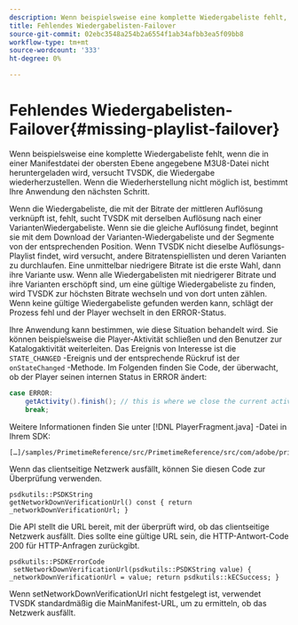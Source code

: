 ```yaml
---
description: Wenn beispielsweise eine komplette Wiedergabeliste fehlt, wenn die in einer Manifestdatei der obersten Ebene angegebene M3U8-Datei nicht heruntergeladen wird, versucht TVSDK, die Wiedergabe wiederherzustellen. Wenn die Wiederherstellung nicht möglich ist, bestimmt Ihre Anwendung den nächsten Schritt.
title: Fehlendes Wiedergabelisten-Failover
source-git-commit: 02ebc3548a254b2a6554f1ab34afbb3ea5f09bb8
workflow-type: tm+mt
source-wordcount: '333'
ht-degree: 0%

---
```


# Fehlendes Wiedergabelisten-Failover{#missing-playlist-failover}

Wenn beispielsweise eine komplette Wiedergabeliste fehlt, wenn die in einer Manifestdatei der obersten Ebene angegebene M3U8-Datei nicht heruntergeladen wird, versucht TVSDK, die Wiedergabe wiederherzustellen. Wenn die Wiederherstellung nicht möglich ist, bestimmt Ihre Anwendung den nächsten Schritt.

Wenn die Wiedergabeliste, die mit der Bitrate der mittleren Auflösung verknüpft ist, fehlt, sucht TVSDK mit derselben Auflösung nach einer VariantenWiedergabeliste. Wenn sie die gleiche Auflösung findet, beginnt sie mit dem Download der Varianten-Wiedergabeliste und der Segmente von der entsprechenden Position. Wenn TVSDK nicht dieselbe Auflösungs-Playlist findet, wird versucht, andere Bitratenspiellisten und deren Varianten zu durchlaufen. Eine unmittelbar niedrigere Bitrate ist die erste Wahl, dann ihre Variante usw. Wenn alle Wiedergabelisten mit niedrigerer Bitrate und ihre Varianten erschöpft sind, um eine gültige Wiedergabeliste zu finden, wird TVSDK zur höchsten Bitrate wechseln und von dort unten zählen. Wenn keine gültige Wiedergabeliste gefunden werden kann, schlägt der Prozess fehl und der Player wechselt in den ERROR-Status.

Ihre Anwendung kann bestimmen, wie diese Situation behandelt wird. Sie können beispielsweise die Player-Aktivität schließen und den Benutzer zur Katalogaktivität weiterleiten. Das Ereignis von Interesse ist die `STATE_CHANGED` -Ereignis und der entsprechende Rückruf ist der `onStateChanged` -Methode. Im Folgenden finden Sie Code, der überwacht, ob der Player seinen internen Status in ERROR ändert:

```java
case ERROR: 
    getActivity().finish(); // this is where we close the current activity (the Player activity) 
    break;
```

Weitere Informationen finden Sie unter [!DNL PlayerFragment.java] -Datei in Ihrem SDK:

```
[…]/samples/PrimetimeReference/src/PrimetimeReference/src/com/adobe/primetime/reference/ui/player/
```

Wenn das clientseitige Netzwerk ausfällt, können Sie diesen Code zur Überprüfung verwenden.

```
psdkutils::PSDKString 
getNetworkDownVerificationUrl() const { return 
_networkDownVerificationUrl; }
```

Die API stellt die URL bereit, mit der überprüft wird, ob das clientseitige Netzwerk ausfällt. Dies sollte eine gültige URL sein, die HTTP-Antwort-Code 200 für HTTP-Anfragen zurückgibt.

```
psdkutils::PSDKErrorCode 
 setNetworkDownVerificationUrl(psdkutils::PSDKString value) {  
_networkDownVerificationUrl = value; return psdkutils::kECSuccess; }
```

Wenn setNetworkDownVerificationUrl nicht festgelegt ist, verwendet TVSDK standardmäßig die MainManifest-URL, um zu ermitteln, ob das Netzwerk ausfällt.
